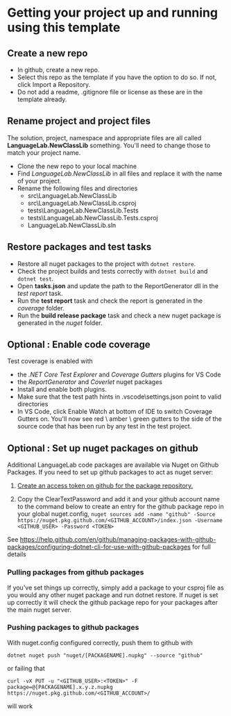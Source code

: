 # Getting your project up and running using this template

## Create a new repo
- In github, create a new repo.
- Select this repo as the template if you have the option to do so. If not, click Import a Repository.
- Do not add a readme, .gitignore file or license as these are in the template already.

## Rename project and project files
The solution, project, namespace and appropriate files are all called **LanguageLab.NewClassLib** something. 
You'll need to change those to match your project name.

- Clone the new repo to your local machine
- Find *LanguageLab.NewClassLib* in all files and replace it with the name of your project.
- Rename the following files and directories
  - src\LanguageLab.NewClassLib
  - src\LanguageLab.NewClassLib.csproj
  - tests\LanguageLab.NewClassLib.Tests
  - tests\LanguageLab.NewClassLib.Tests.csproj
  - LanguageLab.NewClassLib.sln

## Restore packages and test tasks
- Restore all nuget packages to the project with `dotnet restore`.
- Check the project builds and tests correctly with `dotnet build` and `dotnet test`.
- Open **tasks.json** and update the path to the ReportGenerator dll in the *test report* task.
- Run the **test report** task and check the report is generated in the *coverage* folder.
- Run the **build release package** task and check a new nuget package is generated in the *nuget* folder.

## Optional : Enable code coverage
Test coverage is enabled with 
- the *.NET Core Test Explorer* and *Coverage Gutters* plugins for VS Code 
- the *ReportGenerator* and *Coverlet* nuget packages
- Install and enable both plugins. 
- Make sure that the test path hints in .vscode\settings.json point to valid directories
- In VS Code, click Enable Watch at bottom of IDE to switch Coverage Gutters on. You'll now see red \ amber \ green gutters to the side of the source code that has been run by any test in the test project.

## Optional : Set up nuget packages on github
Additional LanguageLab code packages are available via Nuget on Github Packages. If you need to set up github packages to act as nuget server:

1. [Create an access token on github for the package repository.](https://help.github.com/en/github/authenticating-to-github/creating-a-personal-access-token-for-the-command-line#creating-a-token)

2. Copy the ClearTextPassword and add it and your github account name to the command below to create an entry for the github package repo in your global nuget.config, `nuget sources add -name "github" -Source https://nuget.pkg.github.com/<GITHUB_ACCOUNT>/index.json -Username <GITHUB_USER> -Password <TOKEN>`

See https://help.github.com/en/github/managing-packages-with-github-packages/configuring-dotnet-cli-for-use-with-github-packages for full details

### Pulling packages from github packages
If you've set things up correctly, simply add a package to your csproj file as you would any other nuget package and run dotnet restore. If nuget is set up correctly it will check the github package repo for your packages after the main nuget server.

### Pushing packages to github packages
With nuget.config configured correctly, push them to github with

`dotnet nuget push "nuget/[PACKAGENAME].nupkg" --source "github"`

or failing that 

`curl -vX PUT -u "<GITHUB_USER>:<TOKEN>" -F package=@[PACKAGENAME].x.y.z.nupkg https://nuget.pkg.github.com/<GITHUB_ACCOUNT>/`

will work